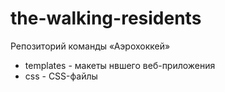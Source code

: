 # the-walking-residents
Репозиторий команды «Аэрохоккей»
- templates - макеты нвшего веб-приложения
- css - CSS-файлы
